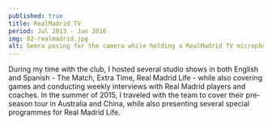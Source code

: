 ```yaml
---
published: true
title: RealMadrid TV
period: Jul 2013 - Jan 2016
img: 02-realmadrid.jpg
alt: Semra posing for the camera while holding a RealMadrid TV microphone and reporting outside of the Santiago Bernabéu
---
```

During my time with the club, I hosted several studio shows in both English and Spanish - The Match, Extra Time, Real Madrid Life - while also covering games and conducting weekly interviews with Real Madrid players and coaches. In the summer of 2015, I traveled with the team to cover their pre-season tour in Australia and China, while also presenting several special programmes for Real Madrid Life.